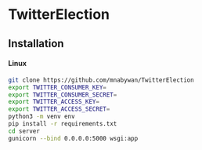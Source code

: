 # TwitterElection

## Installation
#### Linux
```bash
git clone https://github.com/mnabywan/TwitterElection
export TWITTER_CONSUMER_KEY=
export TWITTER_CONSUMER_SECRET=
export TWITTER_ACCESS_KEY=
export TWITTER_ACCESS_SECRET=
python3 -m venv env
pip install -r requirements.txt
cd server
gunicorn --bind 0.0.0.0:5000 wsgi:app
```
